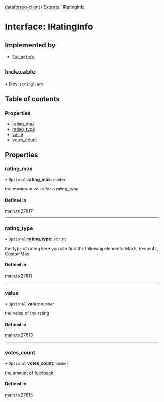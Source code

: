 [dataforseo-client](../README.md) / [Exports](../modules.md) / IRatingInfo

# Interface: IRatingInfo

## Implemented by

- [`RatingInfo`](../classes/RatingInfo.md)

## Indexable

▪ [key: `string`]: `any`

## Table of contents

### Properties

- [rating\_max](IRatingInfo.md#rating_max)
- [rating\_type](IRatingInfo.md#rating_type)
- [value](IRatingInfo.md#value)
- [votes\_count](IRatingInfo.md#votes_count)

## Properties

### rating\_max

• `Optional` **rating\_max**: `number`

the maximum value for a rating_type

#### Defined in

[main.ts:27817](https://github.com/dataforseo/TypeScriptClient/blob/7ca1aa4/main.ts#L27817)

___

### rating\_type

• `Optional` **rating\_type**: `string`

the type of rating
here you can find the following elements: Max5, Percents, CustomMax

#### Defined in

[main.ts:27811](https://github.com/dataforseo/TypeScriptClient/blob/7ca1aa4/main.ts#L27811)

___

### value

• `Optional` **value**: `number`

the value of the rating

#### Defined in

[main.ts:27813](https://github.com/dataforseo/TypeScriptClient/blob/7ca1aa4/main.ts#L27813)

___

### votes\_count

• `Optional` **votes\_count**: `number`

the amount of feedback

#### Defined in

[main.ts:27815](https://github.com/dataforseo/TypeScriptClient/blob/7ca1aa4/main.ts#L27815)
